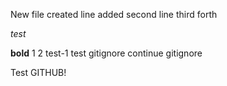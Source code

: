 New file created
line added
second line
third
forth

*test*

**bold**
1
2
test-1
test gitignore
continue gitignore

Test GITHUB!